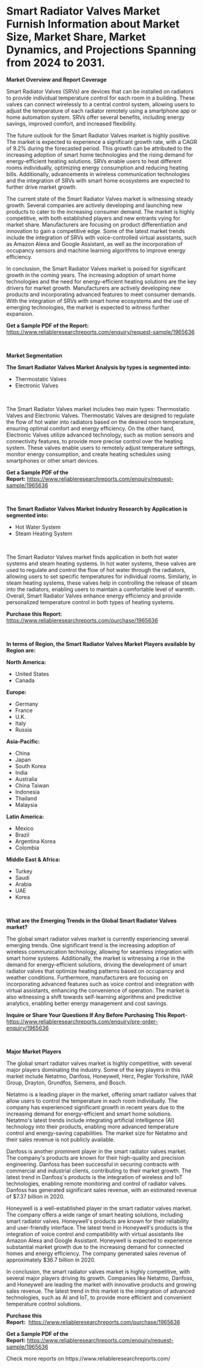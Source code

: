 <p><h1>Smart Radiator Valves Market Furnish Information about Market Size, Market Share, Market Dynamics, and Projections Spanning from 2024 to 2031.</h1></p><p><strong>Market Overview and Report Coverage</strong></p>
<p><p>Smart Radiator Valves (SRVs) are devices that can be installed on radiators to provide individual temperature control for each room in a building. These valves can connect wirelessly to a central control system, allowing users to adjust the temperature of each radiator remotely using a smartphone app or home automation system. SRVs offer several benefits, including energy savings, improved comfort, and increased flexibility.</p><p>The future outlook for the Smart Radiator Valves market is highly positive. The market is expected to experience a significant growth rate, with a CAGR of 9.2% during the forecasted period. This growth can be attributed to the increasing adoption of smart home technologies and the rising demand for energy-efficient heating solutions. SRVs enable users to heat different rooms individually, optimizing energy consumption and reducing heating bills. Additionally, advancements in wireless communication technologies and the integration of SRVs with smart home ecosystems are expected to further drive market growth.</p><p>The current state of the Smart Radiator Valves market is witnessing steady growth. Several companies are actively developing and launching new products to cater to the increasing consumer demand. The market is highly competitive, with both established players and new entrants vying for market share. Manufacturers are focusing on product differentiation and innovation to gain a competitive edge. Some of the latest market trends include the integration of SRVs with voice-controlled virtual assistants, such as Amazon Alexa and Google Assistant, as well as the incorporation of occupancy sensors and machine learning algorithms to improve energy efficiency.</p><p>In conclusion, the Smart Radiator Valves market is poised for significant growth in the coming years. The increasing adoption of smart home technologies and the need for energy-efficient heating solutions are the key drivers for market growth. Manufacturers are actively developing new products and incorporating advanced features to meet consumer demands. With the integration of SRVs with smart home ecosystems and the use of emerging technologies, the market is expected to witness further expansion.</p></p>
<p><strong>Get a Sample PDF of the Report:</strong> <a href="https://www.reliableresearchreports.com/enquiry/request-sample/1965636">https://www.reliableresearchreports.com/enquiry/request-sample/1965636</a></p>
<p>&nbsp;</p>
<p><strong>Market Segmentation</strong></p>
<p><strong>The Smart Radiator Valves Market Analysis by types is segmented into:</strong></p>
<p><ul><li>Thermostatic Valves</li><li>Electronic Valves</li></ul></p>
<p>&nbsp;</p>
<p><p>The Smart Radiator Valves market includes two main types: Thermostatic Valves and Electronic Valves. Thermostatic Valves are designed to regulate the flow of hot water into radiators based on the desired room temperature, ensuring optimal comfort and energy efficiency. On the other hand, Electronic Valves utilize advanced technology, such as motion sensors and connectivity features, to provide more precise control over the heating system. These valves enable users to remotely adjust temperature settings, monitor energy consumption, and create heating schedules using smartphones or other smart devices.</p></p>
<p><strong>Get a Sample PDF of the Report:</strong>&nbsp;<a href="https://www.reliableresearchreports.com/enquiry/request-sample/1965636">https://www.reliableresearchreports.com/enquiry/request-sample/1965636</a></p>
<p>&nbsp;</p>
<p><strong>The Smart Radiator Valves Market Industry Research by Application is segmented into:</strong></p>
<p><ul><li>Hot Water System</li><li>Steam Heating System</li></ul></p>
<p>&nbsp;</p>
<p><p>The Smart Radiator Valves market finds application in both hot water systems and steam heating systems. In hot water systems, these valves are used to regulate and control the flow of hot water through the radiators, allowing users to set specific temperatures for individual rooms. Similarly, in steam heating systems, these valves help in controlling the release of steam into the radiators, enabling users to maintain a comfortable level of warmth. Overall, Smart Radiator Valves enhance energy efficiency and provide personalized temperature control in both types of heating systems.</p></p>
<p><strong>Purchase this Report:</strong>&nbsp; <a href="https://www.reliableresearchreports.com/purchase/1965636">https://www.reliableresearchreports.com/purchase/1965636</a></p>
<p>&nbsp;</p>
<p><strong>In terms of Region, the Smart Radiator Valves Market Players available by Region are:</strong></p>
<p>
    <p> <strong> North America: </strong>
        <ul>
            <li>United States</li>
            <li>Canada</li>
        </ul>
        </p> 
    <p> <strong> Europe: </strong>
        <ul>
            <li>Germany</li>
            <li>France</li>
            <li>U.K.</li>
            <li>Italy</li>
            <li>Russia</li>
        </ul>
        </p> 
    <p> <strong> Asia-Pacific: </strong>
        <ul>
            <li>China</li>
            <li>Japan</li>
            <li>South Korea</li>
            <li>India</li>
            <li>Australia</li>
            <li>China Taiwan</li>
            <li>Indonesia</li>
            <li>Thailand</li>
            <li>Malaysia</li>
        </ul>
        </p> 
    <p> <strong> Latin America: </strong>
        <ul>
            <li>Mexico</li>
            <li>Brazil</li>
            <li>Argentina Korea</li>
            <li>Colombia</li>
        </ul>
        </p> 
    <p> <strong> Middle East & Africa: </strong>
        <ul>
            <li>Turkey</li>
            <li>Saudi</li>
            <li>Arabia</li>
            <li>UAE</li>
            <li>Korea</li>
        </ul>
    </p>
    </p>
<p>&nbsp;</p>
<p><strong>What are the Emerging Trends in the Global Smart Radiator Valves market?</strong></p>
<p><p>The global smart radiator valves market is currently experiencing several emerging trends. One significant trend is the increasing adoption of wireless communication technology, allowing for seamless integration with smart home systems. Additionally, the market is witnessing a rise in the demand for energy-efficient solutions, driving the development of smart radiator valves that optimize heating patterns based on occupancy and weather conditions. Furthermore, manufacturers are focusing on incorporating advanced features such as voice control and integration with virtual assistants, enhancing the convenience of operation. The market is also witnessing a shift towards self-learning algorithms and predictive analytics, enabling better energy management and cost savings.</p></p>
<p><strong>Inquire or Share Your Questions If Any Before Purchasing This Report</strong>- <a href="https://www.reliableresearchreports.com/enquiry/pre-order-enquiry/1965636">https://www.reliableresearchreports.com/enquiry/pre-order-enquiry/1965636</a></p>
<p>&nbsp;</p>
<p><strong>Major Market Players</strong></p>
<p><p>The global smart radiator valves market is highly competitive, with several major players dominating the industry. Some of the key players in this market include Netatmo, Danfoss, Honeywell, Herz, Pegler Yorkshire, IVAR Group, Drayton, Grundfos, Siemens, and Bosch. </p><p>Netatmo is a leading player in the market, offering smart radiator valves that allow users to control the temperature in each room individually. The company has experienced significant growth in recent years due to the increasing demand for energy-efficient and smart home solutions. Netatmo's latest trends include integrating artificial intelligence (AI) technology into their products, enabling more advanced temperature control and energy-saving capabilities. The market size for Netatmo and their sales revenue is not publicly available.</p><p>Danfoss is another prominent player in the smart radiator valves market. The company's products are known for their high-quality and precision engineering. Danfoss has been successful in securing contracts with commercial and industrial clients, contributing to their market growth. The latest trend in Danfoss's products is the integration of wireless and IoT technologies, enabling remote monitoring and control of radiator valves. Danfoss has generated significant sales revenue, with an estimated revenue of $7.37 billion in 2020.</p><p>Honeywell is a well-established player in the smart radiator valves market. The company offers a wide range of smart heating solutions, including smart radiator valves. Honeywell's products are known for their reliability and user-friendly interface. The latest trend in Honeywell's products is the integration of voice control and compatibility with virtual assistants like Amazon Alexa and Google Assistant. Honeywell is expected to experience substantial market growth due to the increasing demand for connected homes and energy efficiency. The company generated sales revenue of approximately $36.7 billion in 2020.</p><p>In conclusion, the smart radiator valves market is highly competitive, with several major players driving its growth. Companies like Netatmo, Danfoss, and Honeywell are leading the market with innovative products and growing sales revenue. The latest trend in this market is the integration of advanced technologies, such as AI and IoT, to provide more efficient and convenient temperature control solutions.</p></p>
<p><strong>Purchase this Report:</strong>&nbsp;&nbsp;<a href="https://www.reliableresearchreports.com/purchase/1965636">https://www.reliableresearchreports.com/purchase/1965636</a></p>
<p></p>
<p><strong>Get a Sample PDF of the Report:</strong>&nbsp;<a href="https://www.reliableresearchreports.com/enquiry/request-sample/1965636">https://www.reliableresearchreports.com/enquiry/request-sample/1965636</a></p>
<p>Check more reports on https://www.reliableresearchreports.com/</p>